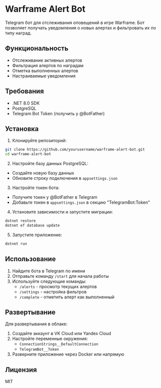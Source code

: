# Warframe Alert Bot

Telegram бот для отслеживания оповещений в игре Warframe. Бот позволяет получать уведомления о новых алертах и фильтровать их по типу наград.

## Функциональность

- Отслеживание активных алертов
- Фильтрация алертов по наградам
- Отметка выполненных алертов
- Настраиваемые уведомления

## Требования

- .NET 8.0 SDK
- PostgreSQL
- Telegram Bot Token (получить у @BotFather)

## Установка

1. Клонируйте репозиторий:
```bash
git clone https://github.com/yourusername/warframe-alert-bot.git
cd warframe-alert-bot
```

2. Настройте базу данных PostgreSQL:
- Создайте новую базу данных
- Обновите строку подключения в `appsettings.json`

3. Настройте токен бота:
- Получите токен у @BotFather в Telegram
- Добавьте токен в `appsettings.json` в секцию "TelegramBot:Token"

4. Установите зависимости и запустите миграции:
```bash
dotnet restore
dotnet ef database update
```

5. Запустите приложение:
```bash
dotnet run
```

## Использование

1. Найдите бота в Telegram по имени
2. Отправьте команду `/start` для начала работы
3. Используйте следующие команды:
   - `/alerts` - просмотр текущих алертов
   - `/settings` - настройка фильтров
   - `/complete` - отметить алерт как выполненный

## Развертывание

Для развертывания в облаке:

1. Создайте аккаунт в VK Cloud или Yandex Cloud
2. Настройте переменные окружения:
   - `ConnectionStrings__DefaultConnection`
   - `TelegramBot__Token`
3. Разверните приложение через Docker или напрямую

## Лицензия

MIT 